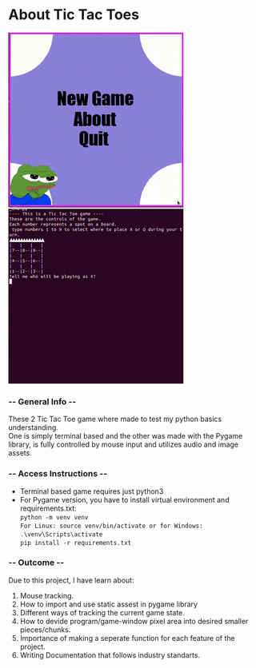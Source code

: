 # About Tic Tac Toes
![pygame version gif](/showcase_gifs/pygame.gif)
![cmd version gif](/showcase_gifs/cmd.gif)

### -- General Info --

These 2 Tic Tac Toe game where made to test my python basics understanding. <br> 
One is simply terminal based and the other was made with the Pygame library, is fully controlled by mouse input and utilizes audio and image assets.  

### -- Access Instructions --
- Terminal based game requires just python3
- For Pygame version, you have to install virtual environment and requirements.txt:<br>
  `
  python -m venv venv
  `<br>
  `
  For Linux: source venv/bin/activate or for Windows: .\venv\Scripts\activate
  `<br>
  `
  pip install -r requirements.txt
  `

### -- Outcome --

Due to this project, I have learn about:
1. Mouse tracking.
1. How to import and use static assest in pygame library
1. Different ways of tracking the current game state.
1. How to devide program/game-window pixel area into desired smaller pieces/chunks.
1. Importance of making a seperate function for each feature of the project.
2. Writing Documentation that follows industry standarts.
